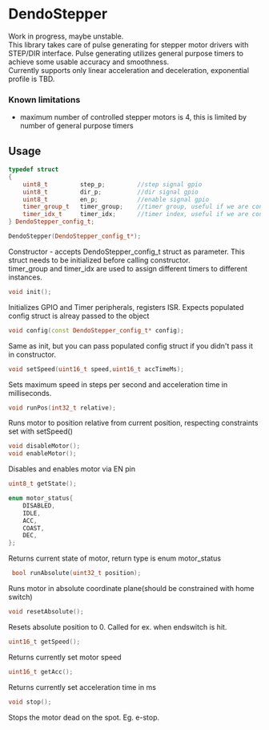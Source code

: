 # DendoStepper

Work in progress, maybe unstable.  
This library takes care of pulse generating for stepper motor drivers with STEP/DIR interface. Pulse generating utilizes general purpose timers to achieve some usable accuracy and smoothness.  
Currently supports only linear acceleration and deceleration, exponential profile is TBD.

### Known limitations
- maximum number of controlled stepper motors is 4, this is limited by number of general purpose timers

## Usage

```c++
typedef struct
{
    uint8_t         step_p;         //step signal gpio
    uint8_t         dir_p;          //dir signal gpio
    uint8_t         en_p;           //enable signal gpio
    timer_group_t   timer_group;    //timer group, useful if we are controlling more than 2 steppers
    timer_idx_t     timer_idx;      //timer index, useful if we are controlling 2steppers
} DendoStepper_config_t;

DendoStepper(DendoStepper_config_t*);
```  
Constructor - accepts DendoStepper_config_t struct as parameter. This struct needs to be initialized before calling constructor.  
timer_group and timer_idx are used to assign different timers to different instances.  

```c++
void init();
```  
Initializes GPIO and Timer peripherals, registers ISR. Expects populated config struct is alreay passed to the object  

```c++
void config(const DendoStepper_config_t* config);
```
Same as init, but you can pass populated config struct if you didn't pass it in constructor.  

```c++
void setSpeed(uint16_t speed,uint16_t accTimeMs);
```
Sets maximum speed in steps per second and acceleration time in milliseconds.  

```c++
void runPos(int32_t relative);
```
Runs motor to position relative from current position, respecting constraints set with setSpeed()

```c++
void disableMotor();
void enableMotor();
```
Disables and enables motor via EN pin

```c++
uint8_t getState();

enum motor_status{
    DISABLED,
    IDLE,
    ACC,
    COAST,
    DEC,
};
```
Returns current state of motor, return type is enum motor_status  

```c++
 bool runAbsolute(uint32_t position);
```
Runs motor in absolute coordinate plane(should be constrained with home switch)  

```c++
void resetAbsolute();
```
Resets absolute position to 0. Called for ex. when endswitch is hit.

```c++
uint16_t getSpeed();
```
Returns currently set motor speed

```c++
uint16_t getAcc();
```
Returns currently set acceleration time in ms

```c++
void stop();
```
Stops the motor dead on the spot. Eg. e-stop.


